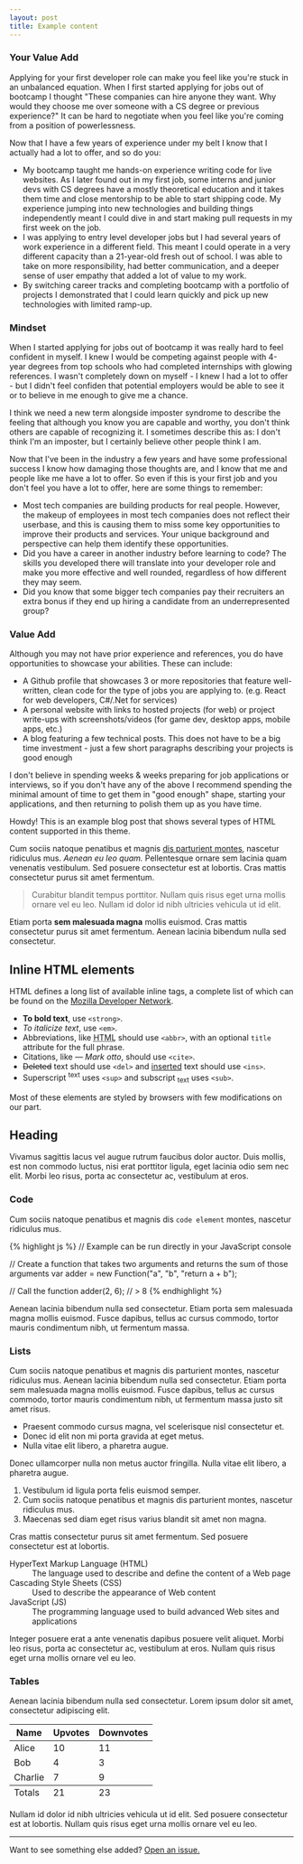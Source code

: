 ```yaml
---
layout: post
title: Example content
---
```


### Your Value Add



Applying for your first developer role can make you feel like you're stuck in an unbalanced equation. When I first started applying for jobs out of bootcamp I thought "These companies can hire anyone they want. Why would they choose me over someone with a CS degree or previous experience?" It can be hard to negotiate when you feel like you're coming from a position of powerlessness.

Now that I have a few years of experience under my belt I know that I actually had a lot to offer, and so do you:

* My bootcamp taught me hands-on experience writing code for live websites. As I later found out in my first job, some interns and junior devs with CS degrees have a mostly theoretical education and it takes them time and close mentorship to be able to start shipping code. My experience jumping into new technologies and building things independently meant I could dive in and start making pull requests in my first week on the job.
* I was applying to entry level developer jobs but I had several years of work experience in a different field. This meant I could operate in a very different capacity than a 21-year-old fresh out of school. I was able to take on more responsibility, had better communication, and a deeper sense of user empathy that added a lot of value to my work.
* By switching career tracks and completing bootcamp with a portfolio of projects I demonstrated that I could learn quickly and pick up new technologies with limited ramp-up.


### Mindset

When I started applying for jobs out of bootcamp it was really hard to feel confident in myself. I knew I would be competing against people with 4-year degrees from top schools who had completed internships with glowing references. I wasn't completely down on myself - I knew I had a lot to offer - but I didn't feel confiden that potential employers would be able to see it or to believe in me enough to give me a chance.

I think we need a new term alongside imposter syndrome to describe the feeling that although you know you are capable and worthy, you don't think others are capable of recognizing it. I sometimes describe this as: I don't think I'm an imposter, but I certainly believe other people think I am.

Now that I've been in the industry a few years and have some professional success I know how damaging those thoughts are, and I know that me and people like me have a lot to offer. So even if this is your first job and you don't feel you have a lot to offer, here are some things to remember:

* Most tech companies are building products for real people. However, the makeup of employees in most tech companies does not reflect their userbase, and this is causing them to miss some key opportunities to improve their products and services. Your unique background and perspective can help them identify these opportunities.
* Did you have a career in another industry before learning to code? The skills you developed there will translate into your developer role and make you more effective and well rounded, regardless of how different they may seem.
* Did you know that some bigger tech companies pay their recruiters an extra bonus if they end up hiring a candidate from an underrepresented group?

### Value Add

Although you may not have prior experience and references, you do have opportunities to showcase your abilities. These can include:

* A Github profile that showcases 3 or more repositories that feature well-written, clean code for the type of jobs you are applying to. (e.g. React for web developers, C#/.Net for services)
* A personal website with links to hosted projects (for web) or project write-ups with screenshots/videos (for game dev, desktop apps, mobile apps, etc.)
* A blog featuring a few technical posts. This does not have to be a big time investment - just a few short paragraphs describing your projects is good enough

I don't believe in spending weeks & weeks preparing for job applications or interviews, so if you don't have any of the above I recommend spending the minimal amount of time to get them in "good enough" shape, starting your applications, and then returning to polish them up as you have time.




<div class="message">
  Howdy! This is an example blog post that shows several types of HTML content supported in this theme.
</div>

Cum sociis natoque penatibus et magnis <a href="#">dis parturient montes</a>, nascetur ridiculus mus. *Aenean eu leo quam.* Pellentesque ornare sem lacinia quam venenatis vestibulum. Sed posuere consectetur est at lobortis. Cras mattis consectetur purus sit amet fermentum.

> Curabitur blandit tempus porttitor. Nullam quis risus eget urna mollis ornare vel eu leo. Nullam id dolor id nibh ultricies vehicula ut id elit.

Etiam porta **sem malesuada magna** mollis euismod. Cras mattis consectetur purus sit amet fermentum. Aenean lacinia bibendum nulla sed consectetur.

## Inline HTML elements

HTML defines a long list of available inline tags, a complete list of which can be found on the [Mozilla Developer Network](https://developer.mozilla.org/en-US/docs/Web/HTML/Element).

- **To bold text**, use `<strong>`.
- *To italicize text*, use `<em>`.
- Abbreviations, like <abbr title="HyperText Markup Langage">HTML</abbr> should use `<abbr>`, with an optional `title` attribute for the full phrase.
- Citations, like <cite>&mdash; Mark otto</cite>, should use `<cite>`.
- <del>Deleted</del> text should use `<del>` and <ins>inserted</ins> text should use `<ins>`.
- Superscript <sup>text</sup> uses `<sup>` and subscript <sub>text</sub> uses `<sub>`.

Most of these elements are styled by browsers with few modifications on our part.

## Heading

Vivamus sagittis lacus vel augue rutrum faucibus dolor auctor. Duis mollis, est non commodo luctus, nisi erat porttitor ligula, eget lacinia odio sem nec elit. Morbi leo risus, porta ac consectetur ac, vestibulum at eros.

### Code

Cum sociis natoque penatibus et magnis dis `code element` montes, nascetur ridiculus mus.

{% highlight js %}
// Example can be run directly in your JavaScript console

// Create a function that takes two arguments and returns the sum of those arguments
var adder = new Function("a", "b", "return a + b");

// Call the function
adder(2, 6);
// > 8
{% endhighlight %}

Aenean lacinia bibendum nulla sed consectetur. Etiam porta sem malesuada magna mollis euismod. Fusce dapibus, tellus ac cursus commodo, tortor mauris condimentum nibh, ut fermentum massa.

### Lists

Cum sociis natoque penatibus et magnis dis parturient montes, nascetur ridiculus mus. Aenean lacinia bibendum nulla sed consectetur. Etiam porta sem malesuada magna mollis euismod. Fusce dapibus, tellus ac cursus commodo, tortor mauris condimentum nibh, ut fermentum massa justo sit amet risus.

* Praesent commodo cursus magna, vel scelerisque nisl consectetur et.
* Donec id elit non mi porta gravida at eget metus.
* Nulla vitae elit libero, a pharetra augue.

Donec ullamcorper nulla non metus auctor fringilla. Nulla vitae elit libero, a pharetra augue.

1. Vestibulum id ligula porta felis euismod semper.
2. Cum sociis natoque penatibus et magnis dis parturient montes, nascetur ridiculus mus.
3. Maecenas sed diam eget risus varius blandit sit amet non magna.

Cras mattis consectetur purus sit amet fermentum. Sed posuere consectetur est at lobortis.

<dl>
  <dt>HyperText Markup Language (HTML)</dt>
  <dd>The language used to describe and define the content of a Web page</dd>

  <dt>Cascading Style Sheets (CSS)</dt>
  <dd>Used to describe the appearance of Web content</dd>

  <dt>JavaScript (JS)</dt>
  <dd>The programming language used to build advanced Web sites and applications</dd>
</dl>

Integer posuere erat a ante venenatis dapibus posuere velit aliquet. Morbi leo risus, porta ac consectetur ac, vestibulum at eros. Nullam quis risus eget urna mollis ornare vel eu leo.

### Tables

Aenean lacinia bibendum nulla sed consectetur. Lorem ipsum dolor sit amet, consectetur adipiscing elit.

<table>
  <thead>
    <tr>
      <th>Name</th>
      <th>Upvotes</th>
      <th>Downvotes</th>
    </tr>
  </thead>
  <tfoot>
    <tr>
      <td>Totals</td>
      <td>21</td>
      <td>23</td>
    </tr>
  </tfoot>
  <tbody>
    <tr>
      <td>Alice</td>
      <td>10</td>
      <td>11</td>
    </tr>
    <tr>
      <td>Bob</td>
      <td>4</td>
      <td>3</td>
    </tr>
    <tr>
      <td>Charlie</td>
      <td>7</td>
      <td>9</td>
    </tr>
  </tbody>
</table>

Nullam id dolor id nibh ultricies vehicula ut id elit. Sed posuere consectetur est at lobortis. Nullam quis risus eget urna mollis ornare vel eu leo.

-----

Want to see something else added? <a href="https://github.com/poole/poole/issues/new">Open an issue.</a>
